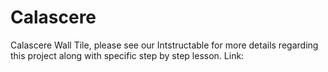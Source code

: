 # Calascere
Calascere Wall Tile,
please see our Intstructable for more details regarding this project along with specific step by step lesson. Link:
